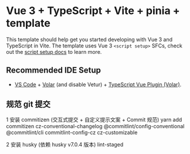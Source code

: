 # Vue 3 + TypeScript + Vite + pinia + template

This template should help get you started developing with Vue 3 and TypeScript in Vite. The template uses Vue 3 `<script setup>` SFCs, check out the [script setup docs](https://v3.vuejs.org/api/sfc-script-setup.html#sfc-script-setup) to learn more.

## Recommended IDE Setup

- [VS Code](https://code.visualstudio.com/) + [Volar](https://marketplace.visualstudio.com/items?itemName=Vue.volar) (and disable Vetur) + [TypeScript Vue Plugin (Volar)](https://marketplace.visualstudio.com/items?itemName=Vue.vscode-typescript-vue-plugin).

## 规范 git 提交

1 安装 commitizen (交互式提交 + 自定义提示文案 + Commit 规范)
yarn add commitizen cz-conventional-changelog @commitlint/config-conventional @commitlint/cli commitlint-config-cz cz-customizable

2 安装 husky (依赖 husky v7.0.4 版本) lint-staged
